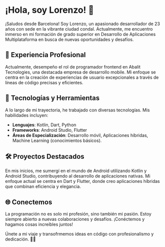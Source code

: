 # ¡Hola, soy Lorenzo! 👋

¡Saludos desde Barcelona! Soy Lorenzo, un apasionado desarrollador de 23 años con sede en la vibrante ciudad condal. Actualmente, me encuentro inmerso en mi formación de grado superior en Desarrollo de Aplicaciones Multiplataforma en busca de nuevas oportunidades y desafíos.

## 💼 Experiencia Profesional

Actualmente, desempeño el rol de programador frontend en Abalit Tecnologies, una destacada empresa de desarrollo mobile. Mi enfoque se centra en la creación de experiencias de usuario excepcionales a través de líneas de código precisas y eficientes.

## 🚀 Tecnologías y Herramientas

A lo largo de mi trayectoria, he trabajado con diversas tecnologías. Mis habilidades incluyen:

- **Lenguajes**: Kotlin, Dart, Python
- **Frameworks**: Android Studio, Flutter
- **Áreas de Especialización**: Desarrollo móvil, Aplicaciones híbridas, Machine Learning (conocimientos básicos).

## 🛠️ Proyectos Destacados

En mis inicios, me sumergí en el mundo de Android utilizando Kotlin y Android Studio, contribuyendo al desarrollo de aplicaciones nativas. Mi enfoque actual se centra en Dart y Flutter, donde creo aplicaciones híbridas que combinan eficiencia y elegancia.

## 🌐 Conectemos

La programación no es solo mi profesión, sino también mi pasión. Estoy siempre abierto a nuevas colaboraciones y desafíos. ¡Conéctemos y hagamos cosas increíbles juntos!

Únete a mi viaje y transofrmemos ideas en código con profesionalismo y dedicación. 🚀✨
